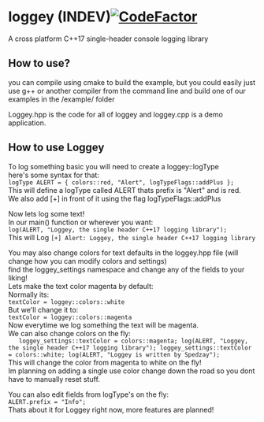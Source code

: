 # loggey (INDEV)[![CodeFactor](https://www.codefactor.io/repository/github/spedzay/loggey/badge)](https://www.codefactor.io/repository/github/spedzay/loggey)
A cross platform C++17 single-header console logging library

## How to use?
you can compile using cmake to build the example,
but you could easily just use g++ or another compiler from the command line
and build one of our examples in the /example/ folder

Loggey.hpp is the code for all of loggey
and loggey.cpp is a demo application.

## How to use Loggey
To log something basic you will need to create a loggey::logType <br>
here's some syntax for that: <br>
`
logType ALERT = { colors::red,
	"Alert", logTypeFlags::addPlus };
` <br>
This will define a logType called ALERT thats prefix is "Alert" and is red. <br>
We also add [+] in front of it using the flag logTypeFlags::addPlus <br>

Now lets log some text! <br>
In our main() function or wherever you want: <br>
`
log(ALERT, "Loggey, the single header C++17 logging library");
`
<br>
This will Log `[+] Alert: Loggey, the single header C++17 logging library` <br>

You may also change colors for text defaults in the loggey.hpp file (will change how you can modify colors and settings) <br>
find the loggey_settings namespace and change any of the fields to your liking! <br>
Lets make the text color magenta by default: <br>
Normally its: <br>
`textColor = loggey::colors::white` <br>
But we'll change it to: <br>
`textColor = loggey::colors::magenta` <br>
Now everytime we log something the text will be magenta. <br>
We can also change colors on the fly: <br>
`	
loggey_settings::textColor = colors::magenta;
log(ALERT, "Loggey, the single header C++17 logging library");
loggey_settings::textColor = colors::white;
log(ALERT, "Loggey is written by Spedzay");
` <br>
This will change the color from magenta to white on the fly! <br>
Im planning on adding a single use color change down the road so you dont have to manually reset stuff. <br>

You can also edit fields from logType's on the fly: <br>
`
ALERT.prefix = "Info";
` <br>
Thats about it for Loggey right now, more features are planned! <br>



